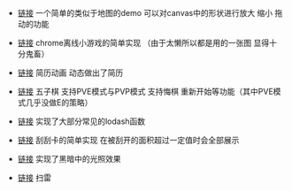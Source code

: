 - [链接](https://github.com/Hypnosss/mapDemo) 一个简单的类似于地图的demo 可以对canvas中的形状进行放大 缩小 拖动的功能        

- [链接](https://github.com/Hypnosss/dinoRunning) chrome离线小游戏的简单实现 （由于太懒所以都是用的一张图 显得十分鬼畜）        

- [链接](https://github.com/Hypnosss/animation-resume) 简历动画 动态做出了简历        

- [链接](https://github.com/Hypnosss/gobang) 五子棋 支持PVE模式与PVP模式 支持悔棋 重新开始等功能（其中PVE模式几乎没做E的策略）        

- [链接](https://github.com/Hypnosss/hypnosss.github.io/tree/master/miao/lodash) 实现了大部分常见的lodash函数        

- [链接](https://github.com/Hypnosss/scratchCard) 刮刮卡的简单实现 在被刮开的面积超过一定值时会全部展示        

- [链接](https://github.com/Hypnosss/TheLight) 实现了黑暗中的光照效果        

- [链接](https://github.com/Hypnosss/react-mines-cleaner) 扫雷        